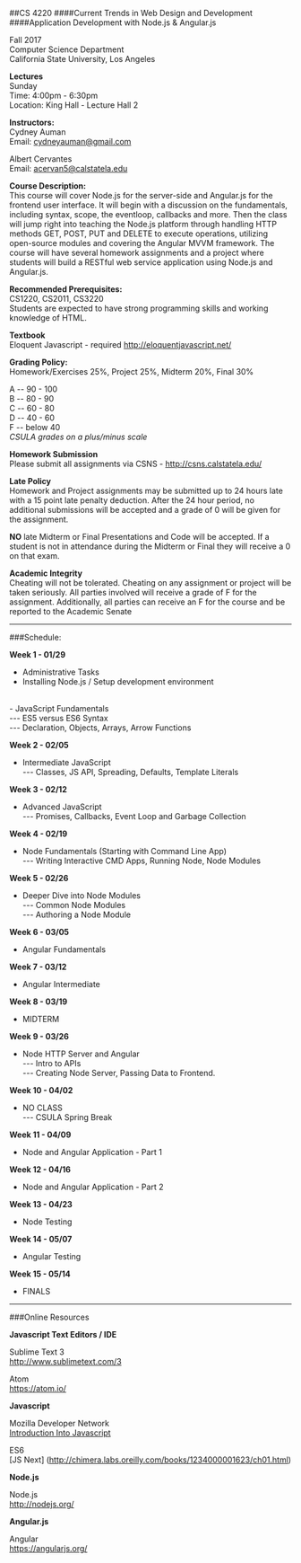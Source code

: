 ##CS 4220
####Current Trends in Web Design and Development
####Application Development with Node.js & Angular.js


Fall 2017 <br/>
Computer Science Department <br/>
California State University, Los Angeles


**Lectures** <br/>
Sunday <br/>
Time: 4:00pm - 6:30pm <br/>
Location: King Hall - Lecture Hall 2


**Instructors:** <br/>
Cydney Auman <br/>
Email: cydneyauman@gmail.com

Albert Cervantes <br/>
Email: acervan5@calstatela.edu


**Course Description:** <br/>
This course will cover Node.js for the server-side and Angular.js for the frontend user interface. It will begin with a discussion on the fundamentals, including syntax, scope, the eventloop, callbacks and more. Then the class will jump right into teaching the Node.js platform through handling HTTP methods GET, POST, PUT and DELETE to execute operations, utilizing open-source modules and covering the Angular MVVM framework.  The course will have several homework assignments and a project where students will build a RESTful web service application using Node.js and Angular.js.

**Recommended Prerequisites:** <br/>
CS1220, CS2011, CS3220 <br/>
Students are expected to have strong programming skills and working knowledge of HTML.

**Textbook** <br/>
Eloquent Javascript - required
http://eloquentjavascript.net/

**Grading Policy:** <br/>
Homework/Exercises 25%, Project 25%, Midterm 20%, Final 30%

A -- 90 - 100 <br/>
B -- 80 - 90 <br/>
C -- 60 - 80 <br/>
D -- 40 - 60 <br/>
F -- below 40 <br/>
*CSULA grades on a plus/minus scale*

**Homework Submission** <br />
Please submit all assignments via CSNS - http://csns.calstatela.edu/

**Late Policy** <br/>
Homework and Project assignments may be submitted up to 24 hours late with a 15 point late penalty deduction.  After the 24 hour period, no additional submissions will be accepted and a grade of 0 will be given for the assignment.

**NO** late Midterm or Final Presentations and Code will be accepted.  If a student is not in attendance during the Midterm or Final they will receive a 0 on that exam.

**Academic Integrity** <br/>
Cheating will not be tolerated. Cheating on any assignment or project will be taken seriously.
All parties involved will receive a grade of F for the assignment.  Additionally, all parties can receive an F for the course and be reported to the Academic Senate

<hr/>

###Schedule:

**Week 1 - 01/29**
 - Administrative Tasks <br/>
 - Installing Node.js / Setup development environment<br/>
 <br/>
 - JavaScript Fundamentals <br/>
 --- ES5 versus ES6 Syntax <br/>
 --- Declaration, Objects, Arrays, Arrow Functions <br/>

**Week 2 - 02/05**
 - Intermediate JavaScript <br/>
 --- Classes, JS API, Spreading, Defaults, Template Literals

**Week 3 - 02/12**
 - Advanced JavaScript <br/>
 --- Promises, Callbacks, Event Loop and Garbage Collection

**Week 4 - 02/19**
 - Node Fundamentals (Starting with Command Line App) <br/>
 --- Writing Interactive CMD Apps, Running Node, Node Modules

**Week 5 - 02/26**
 - Deeper Dive into Node Modules <br/>
 --- Common Node Modules <br/>
 --- Authoring a Node Module <br/>

**Week 6 - 03/05**
- Angular Fundamentals <br/>

**Week 7 - 03/12** 
- Angular Intermediate <br/>

**Week 8 - 03/19** 
- MIDTERM

**Week 9 - 03/26** 
- Node HTTP Server and Angular <br/>
 --- Intro to APIs <br/>
 --- Creating Node Server, Passing Data to Frontend. <br/>

**Week 10 - 04/02**
- NO CLASS <br/>
--- CSULA Spring Break

**Week 11 - 04/09** 
- Node and Angular Application -  Part 1 <br/>

**Week 12 - 04/16** 
- Node and Angular Application -  Part 2 <br/>

**Week 13 - 04/23** 
- Node Testing <br/>

**Week 14 - 05/07** 
- Angular Testing <br/>

**Week 15 - 05/14** 
- FINALS


<hr/>
###Online Resources

**Javascript Text Editors / IDE**

Sublime Text 3 <br/>
http://www.sublimetext.com/3

Atom <br/>
https://atom.io/

**Javascript**

Mozilla Developer Network <br/>
[Introduction Into Javascript]( https://developer.mozilla.org/en-US/docs/Web/JavaScript/A_re-introduction_to_JavaScript)

ES6 <br />
[JS Next] (http://chimera.labs.oreilly.com/books/1234000001623/ch01.html)


**Node.js**

Node.js <br/>
http://nodejs.org/

**Angular.js**

Angular <br/>
https://angularjs.org/
